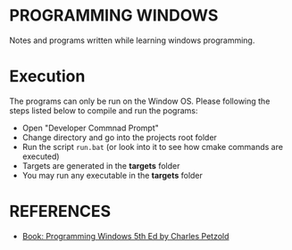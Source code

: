 # PROGRAMMING WINDOWS

Notes and programs written while learning windows programming.


# Execution

The programs can only be run on the Window OS.
Please following the steps listed below to compile and run the pograms:

- Open "Developer Commnad Prompt"
- Change directory and go into the projects root folder
- Run the script `run.bat` (or look into it to see how cmake commands are executed)
- Targets are generated in the **targets** folder
- You may run any executable in the **targets** folder



# REFERENCES

- [Book: Programming Windows 5th Ed by Charles Petzold](https://www.amazon.com/Programming-Windows%C2%AE-Fifth-Developer-Reference/dp/157231995X)

